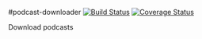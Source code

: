 #podcast-downloader [![Build Status](https://travis-ci.org/zrrrzzt/podcast-downloader.svg?branch=master)](https://travis-ci.org/zrrrzzt/podcast-downloader) [![Coverage Status](https://coveralls.io/repos/zrrrzzt/podcast-downloader/badge.svg?branch=master)](https://coveralls.io/r/zrrrzzt/podcast-downloader?branch=master)

Download podcasts
